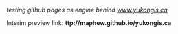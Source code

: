 _testing github pages as engine behind www.yukongis.ca_

Interim preview link: **ttp://maphew.github.io/yukongis.ca**

